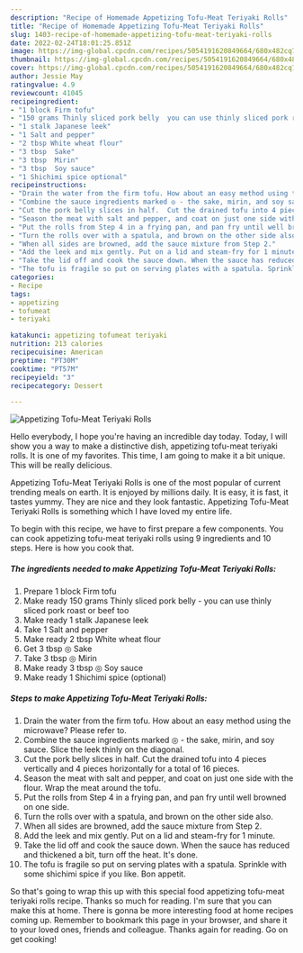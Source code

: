 ```yaml
---
description: "Recipe of Homemade Appetizing Tofu-Meat Teriyaki Rolls"
title: "Recipe of Homemade Appetizing Tofu-Meat Teriyaki Rolls"
slug: 1403-recipe-of-homemade-appetizing-tofu-meat-teriyaki-rolls
date: 2022-02-24T18:01:25.851Z
image: https://img-global.cpcdn.com/recipes/5054191620849664/680x482cq70/appetizing-tofu-meat-teriyaki-rolls-recipe-main-photo.jpg
thumbnail: https://img-global.cpcdn.com/recipes/5054191620849664/680x482cq70/appetizing-tofu-meat-teriyaki-rolls-recipe-main-photo.jpg
cover: https://img-global.cpcdn.com/recipes/5054191620849664/680x482cq70/appetizing-tofu-meat-teriyaki-rolls-recipe-main-photo.jpg
author: Jessie May
ratingvalue: 4.9
reviewcount: 41045
recipeingredient:
- "1 block Firm tofu"
- "150 grams Thinly sliced pork belly  you can use thinly sliced pork roast or beef too"
- "1 stalk Japanese leek"
- "1 Salt and pepper"
- "2 tbsp White wheat flour"
- "3 tbsp  Sake"
- "3 tbsp  Mirin"
- "3 tbsp  Soy sauce"
- "1 Shichimi spice optional"
recipeinstructions:
- "Drain the water from the firm tofu. How about an easy method using the microwave? Please refer to."
- "Combine the sauce ingredients marked ◎ - the sake, mirin, and soy sauce. Slice the leek thinly on the diagonal."
- "Cut the pork belly slices in half.  Cut the drained tofu into 4 pieces vertically and 4 pieces horizontally for a total of 16 pieces."
- "Season the meat with salt and pepper, and coat on just one side with the flour. Wrap the meat around the tofu."
- "Put the rolls from Step 4 in a frying pan, and pan fry until well browned on one side."
- "Turn the rolls over with a spatula, and brown on the other side also."
- "When all sides are browned, add the sauce mixture from Step 2."
- "Add the leek and mix gently. Put on a lid and steam-fry for 1 minute."
- "Take the lid off and cook the sauce down. When the sauce has reduced and thickened a bit, turn off the heat. It&#39;s done."
- "The tofu is fragile so put on serving plates with a spatula. Sprinkle with some shichimi spice if you like. Bon appetit."
categories:
- Recipe
tags:
- appetizing
- tofumeat
- teriyaki

katakunci: appetizing tofumeat teriyaki 
nutrition: 213 calories
recipecuisine: American
preptime: "PT30M"
cooktime: "PT57M"
recipeyield: "3"
recipecategory: Dessert

---
```



![Appetizing Tofu-Meat Teriyaki Rolls](https://img-global.cpcdn.com/recipes/5054191620849664/680x482cq70/appetizing-tofu-meat-teriyaki-rolls-recipe-main-photo.jpg)

Hello everybody, I hope you're having an incredible day today. Today, I will show you a way to make a distinctive dish, appetizing tofu-meat teriyaki rolls. It is one of my favorites. This time, I am going to make it a bit unique. This will be really delicious.

Appetizing Tofu-Meat Teriyaki Rolls is one of the most popular of current trending meals on earth. It is enjoyed by millions daily. It is easy, it is fast, it tastes yummy. They are nice and they look fantastic. Appetizing Tofu-Meat Teriyaki Rolls is something which I have loved my entire life.




To begin with this recipe, we have to first prepare a few components. You can cook appetizing tofu-meat teriyaki rolls using 9 ingredients and 10 steps. Here is how you cook that.

<!--inarticleads1-->

##### The ingredients needed to make Appetizing Tofu-Meat Teriyaki Rolls:

1. Prepare 1 block Firm tofu
1. Make ready 150 grams Thinly sliced pork belly - you can use thinly sliced pork roast or beef too
1. Make ready 1 stalk Japanese leek
1. Take 1 Salt and pepper
1. Make ready 2 tbsp White wheat flour
1. Get 3 tbsp ◎ Sake
1. Take 3 tbsp ◎ Mirin
1. Make ready 3 tbsp ◎ Soy sauce
1. Make ready 1 Shichimi spice (optional)




<!--inarticleads2-->

##### Steps to make Appetizing Tofu-Meat Teriyaki Rolls:

1. Drain the water from the firm tofu. How about an easy method using the microwave? Please refer to.
1. Combine the sauce ingredients marked ◎ - the sake, mirin, and soy sauce. Slice the leek thinly on the diagonal.
1. Cut the pork belly slices in half.  Cut the drained tofu into 4 pieces vertically and 4 pieces horizontally for a total of 16 pieces.
1. Season the meat with salt and pepper, and coat on just one side with the flour. Wrap the meat around the tofu.
1. Put the rolls from Step 4 in a frying pan, and pan fry until well browned on one side.
1. Turn the rolls over with a spatula, and brown on the other side also.
1. When all sides are browned, add the sauce mixture from Step 2.
1. Add the leek and mix gently. Put on a lid and steam-fry for 1 minute.
1. Take the lid off and cook the sauce down. When the sauce has reduced and thickened a bit, turn off the heat. It&#39;s done.
1. The tofu is fragile so put on serving plates with a spatula. Sprinkle with some shichimi spice if you like. Bon appetit.




So that's going to wrap this up with this special food appetizing tofu-meat teriyaki rolls recipe. Thanks so much for reading. I'm sure that you can make this at home. There is gonna be more interesting food at home recipes coming up. Remember to bookmark this page in your browser, and share it to your loved ones, friends and colleague. Thanks again for reading. Go on get cooking!
